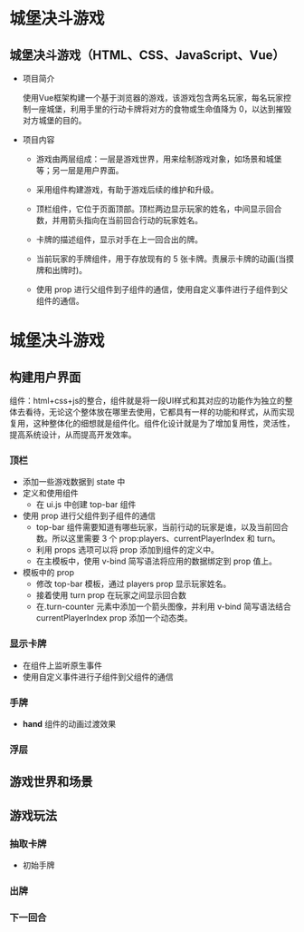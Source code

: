 # 城堡决斗游戏

## 城堡决斗游戏（HTML、CSS、JavaScript、Vue）

- 项目简介

  使用Vue框架构建一个基于浏览器的游戏，该游戏包含两名玩家，每名玩家控制一座城堡，利用手里的行动卡牌将对方的食物或生命值降为 0，以达到摧毁对方城堡的目的。

- 项目内容

  - 游戏由两层组成：一层是游戏世界，用来绘制游戏对象，如场景和城堡等；另一层是用户界面。

  - 采用组件构建游戏，有助于游戏后续的维护和升级。

  - 顶栏组件，它位于页面顶部。顶栏两边显示玩家的姓名，中间显示回合数，并用箭头指向在当前回合行动的玩家姓名。

  - 卡牌的描述组件，显示对手在上一回合出的牌。

  - 当前玩家的手牌组件，用于存放现有的 5 张卡牌。责展示卡牌的动画(当摸牌和出牌时)。

  - 使用 prop 进行父组件到子组件的通信，使用自定义事件进行子组件到父组件的通信。

    

# 城堡决斗游戏

## 构建用户界面

组件：html+css+js的整合，组件就是将一段UI样式和其对应的功能作为独立的整体去看待，无论这个整体放在哪里去使用，它都具有一样的功能和样式，从而实现复用，这种整体化的细想就是组件化。组件化设计就是为了增加复用性，灵活性，提高系统设计，从而提高开发效率。

### 顶栏

- 添加一些游戏数据到 state 中
- 定义和使用组件
  - 在 ui.js 中创建 top-bar 组件
- 使用 prop 进行父组件到子组件的通信
  - top-bar 组件需要知道有哪些玩家，当前行动的玩家是谁，以及当前回合数。所以这里需要 3 个 prop:players、currentPlayerIndex 和 turn。
  - 利用 props 选项可以将 prop 添加到组件的定义中。
  - 在主模板中，使用 v-bind 简写语法将应用的数据绑定到 prop 值上。
- 模板中的 prop
  - 修改 top-bar 模板，通过 players prop 显示玩家姓名。
  - 接着使用 turn prop 在玩家之间显示回合数
  - 在.turn-counter 元素中添加一个箭头图像，并利用 v-bind 简写语法结合 currentPlayerIndex prop 添加一个动态类。

### 显示卡牌

-  在组件上监听原生事件
- 使用自定义事件进行子组件到父组件的通信

### 手牌

- **hand** 组件的动画过渡效果

### 浮层

## 游戏世界和场景

## 游戏玩法

### 抽取卡牌

- 初始手牌

### 出牌

### 下一回合

## 